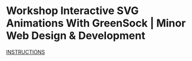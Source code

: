 # Workshop Interactive SVG Animations With GreenSock | Minor Web Design & Development
[INSTRUCTIONS](https://cmda-minor-web.github.io/workshop-greensock-svg/)


